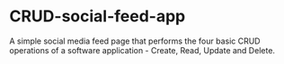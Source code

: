 # CRUD-social-feed-app
A simple social media feed page that performs the four basic CRUD operations of a software application - Create, Read, Update and Delete.
